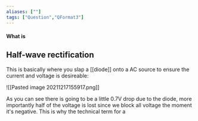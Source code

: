 ```yaml
---
aliases: [""]
tags: ["Question","QFormat3"]
---
```


#### What is
## Half-wave rectification
This is basically where you slap a [[diode]] onto a AC source to ensure the current and voltage is desireable:

![[Pasted image 20211217155917.png]]

As you can see there is going to be a little 0.7V drop due to the diode, more importantly half of the voltage is lost since we block all voltage the moment it's negative. This is why the technical term for a 